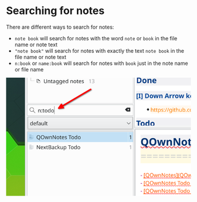 Searching for notes
===================

There are different ways to search for notes:

- `note book` will search for notes with the word `note` or `book` in the file
  name or note text
- `"note book"` will search for notes with exactly the text `note book` in the
  file name or note text
- `n:book` or `name:book` will search for notes with `book` just in the note
  name or file name

![Searching](../assets/img/searching.png)
